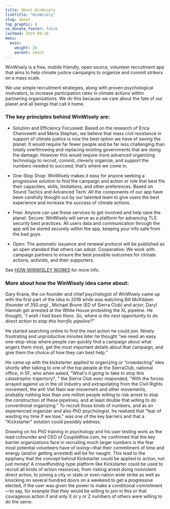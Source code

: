 ```yaml
---
title: About WinWisely
linkTitle: "WinWisely"
slug: about
top_graphic: 6
no_donate_footer: false
lastmod: 2019-09-18
menu:
  main:
    weight: 20
    parent: about
---
```


WinWisely is a free, mobile friendly, open source, volunteer recruitment app that aims to help climate justice campaigns to organize and commit strikers on a mass scale. 

We use simple recruitment strategies, along with proven psychological motivators, to increase participation rates in climate actions within partnering organizations. We do this because we care about the fate of our planet and all beings that call it home.

### The key principles behind WinWisely are:

- Solution and Efficiency Focussed: Based on the research of Erica Chenoweth and Maria Stephan, we believe that mass civil resistance in support of climate justice is now the best option we have of saving the planet. It would require far fewer people and be far less challenging than totally overthrowing and replacing existing governments that are doing the damage. However this would require more advanced organizing technology to recruit, commit, cleverly organize, and support the numbers needed to succeed, that’s where we come in. 

- One-Stop Shop: WinWisely makes it easy for anyone seeking a progressive solution to find the campaign and action or role that best fits their capacities, skills, limitations, and other preferences. 
Based on Sound Tactics and Advanced Tech: All the components of our app have been carefully thought out by our talented team to give users the best experience and increase the success of climate actions. 

- Free: Anyone can use these services to get involved and help save the planet. 
Secure: WinWisely will serve as a platform for advancing TLS security best practices. All users data and communication through the app will be stored securely within the app, keeping your info safe from the bad guys.   

- Open: The automatic issuance and renewal protocol will be published as an open standard that others can adopt.
Cooperative: We work with campaign partners to ensure the best possible outcomes for climate actions, activists, and their supporters. 

See [HOW WINWISLEY WORKS](/how-it-works) for more info.

### More about how the WinWisely idea came about:

Gary Krane, the co-founder and chief psychologist of WinWisely came up with the first part of the idea in 2016 while was watching Bill McKibben (founder of 350.org) , Michael Brune (ED of Sierra Club) and actor, Daryl Hannah get arrested at the White House protesting the XL pipeline. He thought, _*“I wish I had been there. So, where is the next opportunity to do direct action to stop this horrific pipeline?”*_

He started searching online to find the next action he could join.  Ninety frustrating and unproductive minutes later he thought “we need an easy one-stop-shop where people can quickly find a campaign about what angers them most, get the most important details about that campaign, and give them the choice of how they can best help.”

He came up with the kickstarter applied to organizing or “crowdacting” idea shortly after talking to one of the top people at the SierraClub, national office, in SF, who when asked, "What's it going to take to stop this catastrophic trajectory?, " the Sierra Club exec responded, "With the forces arrayed against us in the oil industry and extrapolating from the Civil Rights movement, the anti Viet Nam war movement and other movements, probably nothing less than one million people willing to risk arrest to stop the construction of these pipelines, and at least double that willing to do conventional organizing."  To recruit those kinds of numbers, and as an experienced organizer and also PhD psychologist, he realized that "fear of wasting my time if we lose," was one of the key barriers and that a "Kickstarter" solution could possibly address:

Drawing on his PhD training in psychology and his user testing work as the lead cofounder and CEO of CoupleWise.com, he confirmed that the key barrier organizations face in recruiting much larger numbers is the fear most potential volunteers have of losing—that their commitment of time and energy (and/or getting arrested) will be for naught.  This lead to the epiphany that the concept behind Kickstarter could be applied to action, not just money! A crowdfunding-type platform like Kickstarter could be used to recruit all kinds of action resources, from risking arrest doing nonviolent direct action, to joining a city or state or even nation wide strike as well as knocking on several hundred doors on a weekend to get a progressive elected, if the user was given the power to make a conditional commitment—to say, for example that they would be willing to join in this or that courageous action if and only X or y or Z numbers of others were willing to do the same.

